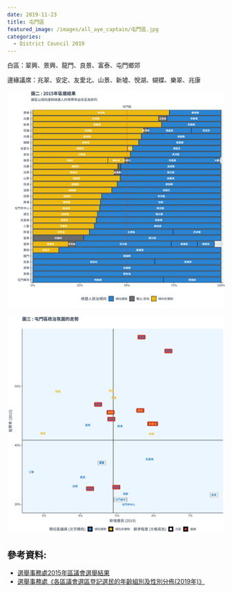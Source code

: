 ```yaml
---
date: 2019-11-23
title: 屯門區
featured_image: /images/all_aye_captain/屯門區.jpg
categories:
  - District Council 2019
---
```


白區：翠興、景興、龍門、良景、富泰、屯門鄉郊

邊緣議席：兆翠、安定、友愛北、山景、新墟、悅湖、蝴蝶、樂翠、兆康

![power_map](/images/power_map/屯門區_power_map.jpg)

![scatter](/images/scatter/L_scatter_plot.jpg)

## 參考資料:

* [選舉事務處2015年區議會選舉結果](https://www.elections.gov.hk/dc2015/eng/results.html?1573553249469)  
* [選舉事務處《各區議會選區登記選民的年齡組別及性別分佈(2019年)》](https://www.voterregistration.gov.hk/chi/2019PR_NR%20electors_sex%20and%20age_DC_c.pdf)
